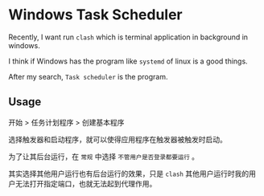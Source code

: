 # Windows Task Scheduler

Recently, I want run `clash` which is terminal application in background in windows.

I think if Windows has the program like `systemd` of linux is a good things.

After my search, `Task scheduler` is the program.


## Usage

开始 > 任务计划程序 > 创建基本程序

选择触发器和启动程序，就可以使得应用程序在触发器被触发时启动。

为了让其后台运行，在 `常规` 中选择 `不管用户是否登录都要运行` 。

其实选择其他用户运行也有后台运行的效果，只是 `clash` 其他用户运行时我的用户无法打开指定端口，也就无法起到代理作用。
